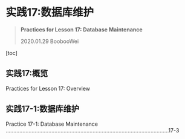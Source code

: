 # 实践17:数据库维护

> **Practices for Lesson 17: Database Maintenance**
>
> 2020.01.29 BoobooWei

[toc]

## 实践17:概览

Practices for Lesson 17: Overview

## 实践17-1:数据库维护

Practice 17-1: Database Maintenance ...........................................................................................................17-3